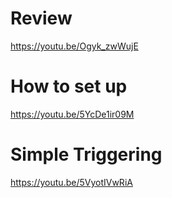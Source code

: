 # Review
https://youtu.be/Ogyk_zwWujE

# How to set up
https://youtu.be/5YcDe1ir09M

# Simple Triggering
https://youtu.be/5VyotIVwRiA
